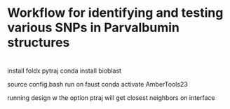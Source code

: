 # Workflow for identifying and testing various SNPs in Parvalbumin structures

# 
install foldx 
pytraj 
conda install bioblast 

source config.bash
run on faust
conda activate AmberTools23


running design w the option ptraj will get closest neighbors on interface  


